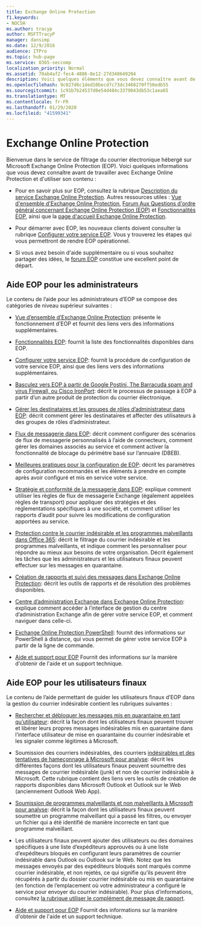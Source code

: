 ```yaml
---
title: Exchange Online Protection
f1.keywords:
- NOCSH
ms.author: tracyp
author: MSFTTracyP
manager: dansimp
ms.date: 12/9/2016
audience: ITPro
ms.topic: hub-page
ms.service: O365-seccomp
localization_priority: Normal
ms.assetid: 70ab4af2-fec4-4886-8e12-27d348649204
description: Voici quelques éléments que vous devez connaître avant de commencer à utiliser EOP.
ms.openlocfilehash: 9c027d6c1ded10becd7c73dc3468270ff50edb55
ms.sourcegitcommit: 1c91b7b24537d0e54d484c3379043db53c1aea65
ms.translationtype: MT
ms.contentlocale: fr-FR
ms.lasthandoff: 01/29/2020
ms.locfileid: "41599341"
---
```

# <a name="exchange-online-protection"></a>Exchange Online Protection

Bienvenue dans le service de filtrage du courrier électronique hébergé sur Microsoft Exchange Online Protection (EOP). Voici quelques informations que vous devez connaître avant de travailler avec Exchange Online Protection et d'utiliser son contenu :

- Pour en savoir plus sur EOP, consultez la rubrique [Description du service Exchange Online Protection](https://docs.microsoft.com/office365/servicedescriptions/exchange-online-protection-service-description/exchange-online-protection-service-description). Autres ressources utiles : [Vue d'ensemble d'Exchange Online Protection](exchange-online-protection-overview.md), [Forum Aux Questions d'ordre général concernant Exchange Online Protection (EOP)](eop-general-faq.md) et [Fonctionnalités EOP](eop-features.md), ainsi que la [page d'accueil Exchange Online Protection](https://products.office.com/exchange/exchange-email-security-spam-protection).

- Pour démarrer avec EOP, les nouveaux clients doivent consulter la rubrique [Configurer votre service EOP](set-up-your-eop-service.md). Vous y trouverez les étapes qui vous permettront de rendre EOP opérationnel.

- Si vous avez besoin d'aide supplémentaire ou si vous souhaitez partager des idées, le [forum EOP](https://go.microsoft.com/fwlink/?LinkId=285351) constitue une excellent point de départ.

## <a name="eop-help-for-administrators"></a>Aide EOP pour les administrateurs

Le contenu de l’aide pour les administrateurs d’EOP se compose des catégories de niveau supérieur suivantes :

- [Vue d’ensemble d’Exchange Online Protection](exchange-online-protection-overview.md): présente le fonctionnement d’EOP et fournit des liens vers des informations supplémentaires.

- [Fonctionnalités EOP](eop-features.md): fournit la liste des fonctionnalités disponibles dans EOP.

- [Configurer votre service EOP](set-up-your-eop-service.md): fournit la procédure de configuration de votre service EOP, ainsi que des liens vers des informations supplémentaires.

- [Basculez vers EOP à partir de Google Postini, The Barracuda spam and virus Firewall, ou Cisco IronPort](switch-to-eop-from-google-postini-the-barracuda-spam-and-virus-firewall-or-cisco.md): décrit le processus de passage à EOP à partir d’un autre produit de protection du courrier électronique.

- [Gérer les destinataires et les groupes de rôles d’administrateur dans EOP](manage-recipients-and-admin-role-groups-in-eop.md): décrit comment gérer les destinataires et affecter des utilisateurs à des groupes de rôles d’administrateur.

- [Flux de messagerie dans EOP](mail-flow-in-eop.md): décrit comment configurer des scénarios de flux de messagerie personnalisés à l’aide de connecteurs, comment gérer les domaines associés au service et comment activer la fonctionnalité de blocage du périmètre basé sur l’annuaire (DBEB).

- [Meilleures pratiques pour la configuration de EOP](best-practices-for-configuring-eop.md): décrit les paramètres de configuration recommandés et les éléments à prendre en compte après avoir configuré et mis en service votre service.

- [Stratégie et conformité de la messagerie dans EOP](messaging-policy-and-compliance-in-eop.md): explique comment utiliser les règles de flux de messagerie Exchange (également appelées règles de transport) pour appliquer des stratégies et des réglementations spécifiques à une société, et comment utiliser les rapports d’audit pour suivre les modifications de configuration apportées au service.

- [Protection contre le courrier indésirable et les programmes malveillants dans Office 365](anti-spam-and-anti-malware-protection.md): décrit le filtrage du courrier indésirable et les programmes malveillants, et indique comment les personnaliser pour répondre au mieux aux besoins de votre organisation. Décrit également les tâches que les administrateurs et les utilisateurs finaux peuvent effectuer sur les messages en quarantaine.

- [Création de rapports et suivi des messages dans Exchange Online Protection](reporting-and-message-trace-in-exchange-online-protection.md): décrit les outils de rapports et de résolution des problèmes disponibles.

- [Centre d’administration Exchange dans Exchange Online Protection](exchange-admin-center-in-exchange-online-protection-eop.md): explique comment accéder à l’interface de gestion du centre d’administration Exchange afin de gérer votre service EOP, et comment naviguer dans celle-ci.

- [Exchange Online Protection PowerShell](https://docs.microsoft.com/powershell/exchange/exchange-eop/exchange-online-protection-powershell): fournit des informations sur PowerShell à distance, qui vous permet de gérer votre service EOP à partir de la ligne de commande.

- [Aide et support pour EOP](help-and-support-for-eop.md) Fournit des informations sur la manière d'obtenir de l'aide et un support technique.

## <a name="eop-help-for-end-users"></a>Aide EOP pour les utilisateurs finaux

Le contenu de l’aide permettant de guider les utilisateurs finaux d’EOP dans la gestion du courrier indésirable contient les rubriques suivantes :

- [Rechercher et débloquer les messages mis en quarantaine en tant qu’utilisateur](find-and-release-quarantined-messages-as-a-user.md): décrit la façon dont les utilisateurs finaux peuvent trouver et libérer leurs propres messages indésirables mis en quarantaine dans l’interface utilisateur de mise en quarantaine du courrier indésirable et les signaler comme légitimes à Microsoft.

- Soumission des courriers indésirables, des courriers [indésirables et des tentatives de hameçonnage à Microsoft pour analyse](submit-spam-non-spam-and-phishing-scam-messages-to-microsoft-for-analysis.md): décrit les différentes façons dont les utilisateurs finaux peuvent soumettre des messages de courrier indésirable (junk) et non de courrier indésirable à Microsoft. Cette rubrique contient des liens vers les outils de création de rapports disponibles dans Microsoft Outlook et Outlook sur le Web (anciennement Outlook Web App).

- [Soumission de programmes malveillants et non malveillants à Microsoft pour analyse](submitting-malware-and-non-malware-to-microsoft-for-analysis.md): décrit la façon dont les utilisateurs finaux peuvent soumettre un programme malveillant qui a passé les filtres, ou envoyer un fichier qui a été identifié de manière incorrecte en tant que programme malveillant.

- Les utilisateurs finaux peuvent ajouter des utilisateurs ou des domaines spécifiques à une liste d’expéditeurs approuvés ou à une liste d’expéditeurs bloqués en configurant leurs paramètres de courrier indésirable dans Outlook ou Outlook sur le Web. Notez que les messages envoyés par des expéditeurs bloqués sont marqués comme courrier indésirable, et non rejetés, ce qui signifie qu’ils peuvent être récupérés à partir du dossier courrier indésirable ou mis en quarantaine (en fonction de l’emplacement où votre administrateur a configuré le service pour envoyer du courrier indésirable). Pour plus d’informations, consultez [la rubrique utiliser le complément de message de rapport](https://support.office.com/article/b5caa9f1-cdf3-4443-af8c-ff724ea719d2).

- [Aide et support pour EOP](help-and-support-for-eop.md) Fournit des informations sur la manière d'obtenir de l'aide et un support technique.
